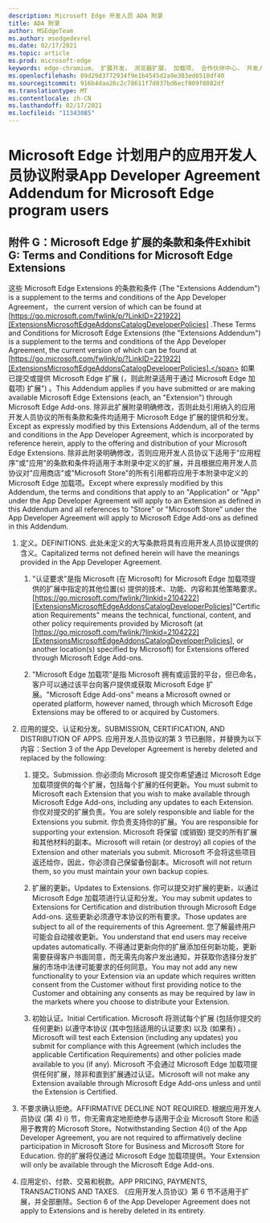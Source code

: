 ```yaml
---
description: Microsoft Edge 开发人员 ADA 附录
title: ADA 附录
author: MSEdgeTeam
ms.author: msedgedevrel
ms.date: 02/17/2021
ms.topic: article
ms.prod: microsoft-edge
keywords: edge-chromium， 扩展开发， 浏览器扩展， 加载项， 合作伙伴中心， 开发人员
ms.openlocfilehash: 89d29d3772934f9e1b4545d2a9e383ed6510df40
ms.sourcegitcommit: 916b4daa26c2c78611f7d837bd6ecf009f0082df
ms.translationtype: MT
ms.contentlocale: zh-CN
ms.lasthandoff: 02/17/2021
ms.locfileid: "11343085"
---
```

# <span data-ttu-id="caaa7-104">Microsoft Edge 计划用户的应用开发人员协议附录</span><span class="sxs-lookup"><span data-stu-id="caaa7-104">App Developer Agreement Addendum for Microsoft Edge program users</span></span>  

## <span data-ttu-id="caaa7-105">附件 G：Microsoft Edge 扩展的条款和条件</span><span class="sxs-lookup"><span data-stu-id="caaa7-105">Exhibit G: Terms and Conditions for Microsoft Edge Extensions</span></span>  

<span data-ttu-id="caaa7-106">这些 Microsoft Edge Extensions 的条款和条件 \(The "Extensions Addendum"\) is a supplement to the terms and conditions of the App Developer Agreement， the current version of which can be found at [https://go.microsoft.com/fwlink/p/?LinkID=221922][ExtensionsMicrosoftEdgeAddonsCatalogDeveloperPolicies] .</span><span class="sxs-lookup"><span data-stu-id="caaa7-106">These Terms and Conditions for Microsoft Edge Extensions \(the "Extensions Addendum"\) is a supplement to the terms and conditions of the App Developer Agreement, the current version of which can be found at [https://go.microsoft.com/fwlink/p/?LinkID=221922][ExtensionsMicrosoftEdgeAddonsCatalogDeveloperPolicies].</span></span>  <span data-ttu-id="caaa7-107">如果已提交或提供 Microsoft Edge 扩展 \(，则此附录适用于通过 Microsoft Edge 加载项) 扩展"\) 。</span><span class="sxs-lookup"><span data-stu-id="caaa7-107">This Addendum applies if you have submitted or are making available Microsoft Edge Extensions \(each, an "Extension"\) through Microsoft Edge Add-ons.</span></span>  <span data-ttu-id="caaa7-108">除非此扩展附录明确修改，否则此处引用纳入的应用开发人员协议的所有条款和条件均适用于 Microsoft Edge 扩展的提供和分发。</span><span class="sxs-lookup"><span data-stu-id="caaa7-108">Except as expressly modified by this Extensions Addendum, all of the terms and conditions in the App Developer Agreement, which is incorporated by reference herein, apply to the offering and distribution of your Microsoft Edge Extensions.</span></span>  <span data-ttu-id="caaa7-109">除非此附录明确修改，否则应用开发人员协议下适用于"应用程序"或"应用"的条款和条件将适用于本附录中定义的扩展，并且根据应用开发人员协议对"应用商店"或"Microsoft Store"的所有引用都将应用于本附录中定义的 Microsoft Edge 加载项。</span><span class="sxs-lookup"><span data-stu-id="caaa7-109">Except where expressly modified by this Addendum, the terms and conditions that apply to an "Application" or "App" under the App Developer Agreement will apply to an Extension as defined in this Addendum and all references to "Store" or "Microsoft Store" under the App Developer Agreement will apply to Microsoft Edge Add-ons as defined in this Addendum.</span></span>  

1.  <span data-ttu-id="caaa7-110">定义。</span><span class="sxs-lookup"><span data-stu-id="caaa7-110">DEFINITIONS.</span></span>  <span data-ttu-id="caaa7-111">此处未定义的大写条款将具有应用开发人员协议提供的含义。</span><span class="sxs-lookup"><span data-stu-id="caaa7-111">Capitalized terms not defined herein will have the meanings provided in the App Developer Agreement.</span></span>  

    1.  <span data-ttu-id="caaa7-112">"认证要求"是指 Microsoft \(在 Microsoft\) for Microsoft Edge 加载项提供的扩展中指定的其他位置\(s\) 提供的技术、功能、内容和其他策略要求。 [https://go.microsoft.com/fwlink/?linkid=2104222][ExtensionsMicrosoftEdgeAddonsCatalogDeveloperPolicies]</span><span class="sxs-lookup"><span data-stu-id="caaa7-112">"Certification Requirements" means the technical, functional, content, and other policy requirements provided by Microsoft \(at [https://go.microsoft.com/fwlink/?linkid=2104222][ExtensionsMicrosoftEdgeAddonsCatalogDeveloperPolicies], or another location\(s\) specified by Microsoft\) for Extensions offered through Microsoft Edge Add-ons.</span></span>  

    1.  <span data-ttu-id="caaa7-113">"Microsoft Edge 加载项"是指 Microsoft 拥有或运营的平台，但已命名，客户可以通过该平台向客户提供或获取 Microsoft Edge 扩展。</span><span class="sxs-lookup"><span data-stu-id="caaa7-113">"Microsoft Edge Add-ons" means a Microsoft owned or operated platform, however named, through which Microsoft Edge Extensions may be offered to or acquired by Customers.</span></span>

1.  <span data-ttu-id="caaa7-114">应用的提交、认证和分发。</span><span class="sxs-lookup"><span data-stu-id="caaa7-114">SUBMISSION, CERTIFICATION, AND DISTRIBUTION OF APPS.</span></span>  <span data-ttu-id="caaa7-115">应用开发人员协议的第 3 节已删除，并替换为以下内容：</span><span class="sxs-lookup"><span data-stu-id="caaa7-115">Section 3 of the App Developer Agreement is hereby deleted and replaced by the following:</span></span>  

    1.  <span data-ttu-id="caaa7-116">提交。</span><span class="sxs-lookup"><span data-stu-id="caaa7-116">Submission.</span></span>  <span data-ttu-id="caaa7-117">你必须向 Microsoft 提交你希望通过 Microsoft Edge 加载项提供的每个扩展，包括每个扩展的任何更新。</span><span class="sxs-lookup"><span data-stu-id="caaa7-117">You must submit to Microsoft each Extension that you wish to make available through Microsoft Edge Add-ons, including any updates to each Extension.</span></span>  <span data-ttu-id="caaa7-118">你仅对提交的扩展负责。</span><span class="sxs-lookup"><span data-stu-id="caaa7-118">You are solely responsible and liable for the Extensions you submit.</span></span>  <span data-ttu-id="caaa7-119">你负责支持你的扩展。</span><span class="sxs-lookup"><span data-stu-id="caaa7-119">You are responsible for supporting your extension.</span></span>  <span data-ttu-id="caaa7-120">Microsoft 将保留 \(或销毁\) 提交的所有扩展和其他材料的副本。</span><span class="sxs-lookup"><span data-stu-id="caaa7-120">Microsoft will retain \(or destroy\) all copies of the Extension and other materials you submit.</span></span>  <span data-ttu-id="caaa7-121">Microsoft 不会将这些项目返还给你，因此，你必须自己保留备份副本。</span><span class="sxs-lookup"><span data-stu-id="caaa7-121">Microsoft will not return them, so you must maintain your own backup copies.</span></span>  

    1.  <span data-ttu-id="caaa7-122">扩展的更新。</span><span class="sxs-lookup"><span data-stu-id="caaa7-122">Updates to Extensions.</span></span>  <span data-ttu-id="caaa7-123">你可以提交对扩展的更新，以通过 Microsoft Edge 加载项进行认证和分发。</span><span class="sxs-lookup"><span data-stu-id="caaa7-123">You may submit updates to Extensions for Certification and distribution through Microsoft Edge Add-ons.</span></span>  <span data-ttu-id="caaa7-124">这些更新必须遵守本协议的所有要求。</span><span class="sxs-lookup"><span data-stu-id="caaa7-124">Those updates are subject to all of the requirements of this Agreement.</span></span>  <span data-ttu-id="caaa7-125">您了解最终用户可能会自动接收更新。</span><span class="sxs-lookup"><span data-stu-id="caaa7-125">You understand that end users may receive updates automatically.</span></span>  <span data-ttu-id="caaa7-126">不得通过更新向你的扩展添加任何新功能，更新需要获得客户书面同意，而无需先向客户发出通知，并获取你选择分发扩展的市场中法律可能要求的任何同意。</span><span class="sxs-lookup"><span data-stu-id="caaa7-126">You may not add any new functionality to your Extension via an update which requires written consent from the Customer without first providing notice to the Customer and obtaining any consents as may be required by law in the markets where you choose to distribute your Extension.</span></span>  

    1.  <span data-ttu-id="caaa7-127">初始认证。</span><span class="sxs-lookup"><span data-stu-id="caaa7-127">Initial Certification.</span></span>  <span data-ttu-id="caaa7-128">Microsoft 将测试每个扩展 \(包括你提交的任何更新\) 以遵守本协议 \(其中包括适用的认证要求\) 以及 \(如果有\) 。</span><span class="sxs-lookup"><span data-stu-id="caaa7-128">Microsoft will test each Extension \(including any updates\) you submit for compliance with this Agreement \(which includes the applicable Certification Requirements\) and other policies made available to you \(if any\).</span></span>  <span data-ttu-id="caaa7-129">Microsoft 不会通过 Microsoft Edge 加载项提供任何扩展，除非和直到扩展通过认证。</span><span class="sxs-lookup"><span data-stu-id="caaa7-129">Microsoft will not make any Extension available through Microsoft Edge Add-ons unless and until the Extension is Certified.</span></span>  

1.  <span data-ttu-id="caaa7-130">不要求确认拒绝。</span><span class="sxs-lookup"><span data-stu-id="caaa7-130">AFFIRMATIVE DECLINE NOT REQUIRED.</span></span>  <span data-ttu-id="caaa7-131">根据应用开发人员协议 (第 4\) i\) 节，你无需肯定地拒绝参与适用于企业 Microsoft Store 和适用于教育的 Microsoft Store。</span><span class="sxs-lookup"><span data-stu-id="caaa7-131">Notwithstanding Section 4\(i\) of the App Developer Agreement, you are not required to affirmatively decline participation in Microsoft Store for Business and Microsoft Store for Education.</span></span>  <span data-ttu-id="caaa7-132">你的扩展将仅通过 Microsoft Edge 加载项提供。</span><span class="sxs-lookup"><span data-stu-id="caaa7-132">Your Extension will only be available through the Microsoft Edge Add-ons.</span></span>  

1.  <span data-ttu-id="caaa7-133">应用定价、付款、交易和税款。</span><span class="sxs-lookup"><span data-stu-id="caaa7-133">APP PRICING, PAYMENTS, TRANSACTIONS AND TAXES.</span></span>  <span data-ttu-id="caaa7-134">《应用开发人员协议》第 6 节不适用于扩展，并全部删除。</span><span class="sxs-lookup"><span data-stu-id="caaa7-134">Section 6 of the App Developer Agreement does not apply to Extensions and is hereby deleted in its entirety.</span></span>  

<!-- links -->  

[ExtensionsMicrosoftEdgeAddonsCatalogDeveloperPolicies]: ./developer-policies.md "Microsoft Edge 加载项存储开发人员策略|Microsoft Docs"  
